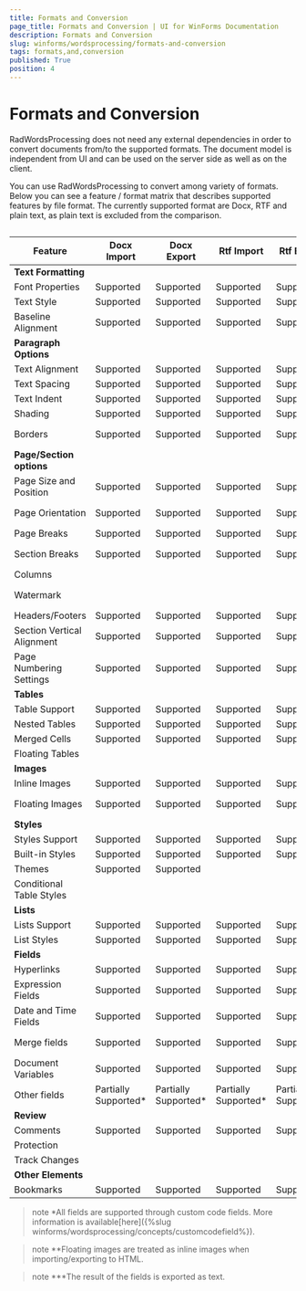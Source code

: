 ```yaml
---
title: Formats and Conversion
page_title: Formats and Conversion | UI for WinForms Documentation
description: Formats and Conversion
slug: winforms/wordsprocessing/formats-and-conversion
tags: formats,and,conversion
published: True
position: 4
---
```


# Formats and Conversion



RadWordsProcessing does not need any external dependencies in order to convert documents from/to the supported formats. The document model is independent from UI and can be used on the server side as well as on the client.
      

You can use RadWordsProcessing to convert among variety of formats. Below you can see a feature / format matrix that describes supported features by file format. The currently supported format are Docx, RTF and plain text, as plain text is excluded from the comparison.
      

## 


| Feature | Docx Import | Docx Export | Rtf Import | Rtf Export | Html Import | Html Export | Pdf Export |
| ------ | ------ | ------ | ------ | ------ | ------ | ------ | ------ |
| __Text Formatting__ ||||||||
|Font Properties|Supported|Supported|Supported|Supported|Supported|Supported|Supported|
|Text Style|Supported|Supported|Supported|Supported|Supported|Supported|Supported|
|Baseline Alignment|Supported|Supported|Supported|Supported|Supported|Supported|Supported|
| __Paragraph Options__ ||||||||
|Text Alignment|Supported|Supported|Supported|Supported|Supported|Supported|Supported|
|Text Spacing|Supported|Supported|Supported|Supported|Supported|Supported|Supported|
|Text Indent|Supported|Supported|Supported|Supported|Supported|Supported|Supported|
|Shading|Supported|Supported|Supported|Supported|Supported|Supported||
|Borders|Supported|Supported|Supported|Supported|Not applicable|Not applicable||
| __Page/Section options__ ||||||||
|Page Size and Position|Supported|Supported|Supported|Supported|Not applicable|Not applicable|Supported|
|Page Orientation|Supported|Supported|Supported|Supported|Not applicable|Not applicable|Supported|
|Page Breaks|Supported|Supported|Supported|Supported|||Supported|
|Section Breaks|Supported|Supported|Supported|Supported|Not applicable|Not applicable|Supported|
|Columns||||||||
|Watermark|||||Not applicable|Not applicable||
|Headers/Footers|Supported|Supported|Supported|Supported|||Supported|
|Section Vertical Alignment|Supported|Supported|Supported|Supported|Not applicable|Not applicable||
|Page Numbering Settings|Supported|Supported|Supported|Supported|Not applicable|Not applicable|Supported|
| __Tables__ ||||||||
|Table Support|Supported|Supported|Supported|Supported|Supported|Supported|Supported|
|Nested Tables|Supported|Supported|Supported|Supported|Supported|Supported|Supported|
|Merged Cells|Supported|Supported|Supported|Supported|Supported|Supported|Supported|
|Floating Tables||||||||
| __Images__ ||||||||
|Inline Images|Supported|Supported|Supported|Supported|Supported|Supported|Supported|
|Floating Images|Supported|Supported|Supported|Supported|Partially Supported**|Partially Supported**||
| __Styles__ ||||||||
|Styles Support|Supported|Supported|Supported|Supported|Supported|Supported|Supported|
|Built-in Styles|Supported|Supported|Supported|Supported|Supported|Supported|Supported|
|Themes|Supported|Supported|||Supported|Supported|Supported|
|Conditional Table Styles||||||||
| __Lists__ ||||||||
|Lists Support|Supported|Supported|Supported|Supported|Supported|Supported|Supported|
|List Styles|Supported|Supported|Supported|Supported|Supported|Supported|Supported|
| __Fields__ ||||||||
|Hyperlinks|Supported|Supported|Supported|Supported|Supported|Supported|Supported|
|Expression Fields|Supported|Supported|Supported|Supported|Supported|Supported|Supported|
|Date and Time Fields|Supported|Supported|Supported|Supported|Not applicable|Partially Supported***|Partially Supported***|
|Merge fields|Supported|Supported|Supported|Supported|Not applicable|Partially Supported***|Partially Supported***|
|Document Variables|Supported|Supported|Supported|Supported|Not applicable|Partially Supported***|Partially Supported***|
|Other fields|Partially Supported*|Partially Supported*|Partially Supported*|Partially Supported*|Not applicable|Partially Supported***|Partially Supported***|
| __Review__ ||||||||
|Comments|Supported|Supported|Supported|Supported||||
|Protection|||||||Not applicable|
|Track Changes||||||||
| __Other Elements__ ||||||||
|Bookmarks|Supported|Supported|Supported|Supported||||

>note *All fields are supported through custom code fields. More information is available[here]({%slug winforms/wordsprocessing/concepts/customcodefield%}).
>


>note **Floating images are treated as inline images when importing/exporting to HTML.
>


>note ***The result of the fields is exported as text.
>

